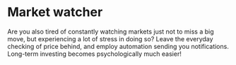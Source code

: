 # Market watcher
Are you also tired of constantly watching markets just not to miss a big move, but experiencing a lot of stress in doing so?
Leave the everyday checking of price behind, and employ automation sending you notifications. Long-term investing becomes psychologically much easier!
